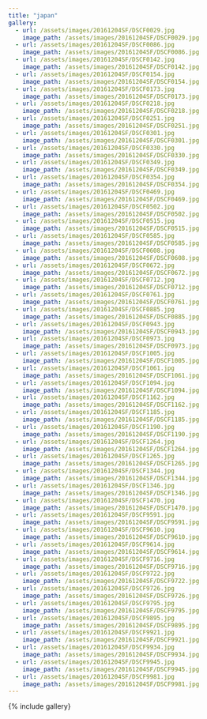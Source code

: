 ```yaml
---
title: "japan"
gallery:
  - url: /assets/images/20161204SF/DSCF0029.jpg
    image_path: /assets/images/20161204SF/DSCF0029.jpg
  - url: /assets/images/20161204SF/DSCF0086.jpg
    image_path: /assets/images/20161204SF/DSCF0086.jpg
  - url: /assets/images/20161204SF/DSCF0142.jpg
    image_path: /assets/images/20161204SF/DSCF0142.jpg
  - url: /assets/images/20161204SF/DSCF0154.jpg
    image_path: /assets/images/20161204SF/DSCF0154.jpg
  - url: /assets/images/20161204SF/DSCF0173.jpg
    image_path: /assets/images/20161204SF/DSCF0173.jpg
  - url: /assets/images/20161204SF/DSCF0218.jpg
    image_path: /assets/images/20161204SF/DSCF0218.jpg
  - url: /assets/images/20161204SF/DSCF0251.jpg
    image_path: /assets/images/20161204SF/DSCF0251.jpg
  - url: /assets/images/20161204SF/DSCF0301.jpg
    image_path: /assets/images/20161204SF/DSCF0301.jpg
  - url: /assets/images/20161204SF/DSCF0330.jpg
    image_path: /assets/images/20161204SF/DSCF0330.jpg
  - url: /assets/images/20161204SF/DSCF0349.jpg
    image_path: /assets/images/20161204SF/DSCF0349.jpg
  - url: /assets/images/20161204SF/DSCF0354.jpg
    image_path: /assets/images/20161204SF/DSCF0354.jpg
  - url: /assets/images/20161204SF/DSCF0469.jpg
    image_path: /assets/images/20161204SF/DSCF0469.jpg
  - url: /assets/images/20161204SF/DSCF0502.jpg
    image_path: /assets/images/20161204SF/DSCF0502.jpg
  - url: /assets/images/20161204SF/DSCF0515.jpg
    image_path: /assets/images/20161204SF/DSCF0515.jpg
  - url: /assets/images/20161204SF/DSCF0585.jpg
    image_path: /assets/images/20161204SF/DSCF0585.jpg
  - url: /assets/images/20161204SF/DSCF0608.jpg
    image_path: /assets/images/20161204SF/DSCF0608.jpg
  - url: /assets/images/20161204SF/DSCF0672.jpg
    image_path: /assets/images/20161204SF/DSCF0672.jpg
  - url: /assets/images/20161204SF/DSCF0712.jpg
    image_path: /assets/images/20161204SF/DSCF0712.jpg
  - url: /assets/images/20161204SF/DSCF0761.jpg
    image_path: /assets/images/20161204SF/DSCF0761.jpg
  - url: /assets/images/20161204SF/DSCF0885.jpg
    image_path: /assets/images/20161204SF/DSCF0885.jpg
  - url: /assets/images/20161204SF/DSCF0943.jpg
    image_path: /assets/images/20161204SF/DSCF0943.jpg
  - url: /assets/images/20161204SF/DSCF0973.jpg
    image_path: /assets/images/20161204SF/DSCF0973.jpg
  - url: /assets/images/20161204SF/DSCF1005.jpg
    image_path: /assets/images/20161204SF/DSCF1005.jpg
  - url: /assets/images/20161204SF/DSCF1061.jpg
    image_path: /assets/images/20161204SF/DSCF1061.jpg
  - url: /assets/images/20161204SF/DSCF1094.jpg
    image_path: /assets/images/20161204SF/DSCF1094.jpg
  - url: /assets/images/20161204SF/DSCF1162.jpg
    image_path: /assets/images/20161204SF/DSCF1162.jpg
  - url: /assets/images/20161204SF/DSCF1185.jpg
    image_path: /assets/images/20161204SF/DSCF1185.jpg
  - url: /assets/images/20161204SF/DSCF1190.jpg
    image_path: /assets/images/20161204SF/DSCF1190.jpg
  - url: /assets/images/20161204SF/DSCF1264.jpg
    image_path: /assets/images/20161204SF/DSCF1264.jpg
  - url: /assets/images/20161204SF/DSCF1265.jpg
    image_path: /assets/images/20161204SF/DSCF1265.jpg
  - url: /assets/images/20161204SF/DSCF1344.jpg
    image_path: /assets/images/20161204SF/DSCF1344.jpg
  - url: /assets/images/20161204SF/DSCF1346.jpg
    image_path: /assets/images/20161204SF/DSCF1346.jpg
  - url: /assets/images/20161204SF/DSCF1470.jpg
    image_path: /assets/images/20161204SF/DSCF1470.jpg
  - url: /assets/images/20161204SF/DSCF9591.jpg
    image_path: /assets/images/20161204SF/DSCF9591.jpg
  - url: /assets/images/20161204SF/DSCF9610.jpg
    image_path: /assets/images/20161204SF/DSCF9610.jpg
  - url: /assets/images/20161204SF/DSCF9614.jpg
    image_path: /assets/images/20161204SF/DSCF9614.jpg
  - url: /assets/images/20161204SF/DSCF9716.jpg
    image_path: /assets/images/20161204SF/DSCF9716.jpg
  - url: /assets/images/20161204SF/DSCF9722.jpg
    image_path: /assets/images/20161204SF/DSCF9722.jpg
  - url: /assets/images/20161204SF/DSCF9726.jpg
    image_path: /assets/images/20161204SF/DSCF9726.jpg
  - url: /assets/images/20161204SF/DSCF9795.jpg
    image_path: /assets/images/20161204SF/DSCF9795.jpg
  - url: /assets/images/20161204SF/DSCF9895.jpg
    image_path: /assets/images/20161204SF/DSCF9895.jpg
  - url: /assets/images/20161204SF/DSCF9921.jpg
    image_path: /assets/images/20161204SF/DSCF9921.jpg
  - url: /assets/images/20161204SF/DSCF9934.jpg
    image_path: /assets/images/20161204SF/DSCF9934.jpg
  - url: /assets/images/20161204SF/DSCF9945.jpg
    image_path: /assets/images/20161204SF/DSCF9945.jpg
  - url: /assets/images/20161204SF/DSCF9981.jpg
    image_path: /assets/images/20161204SF/DSCF9981.jpg
---
```



{% include gallery}
